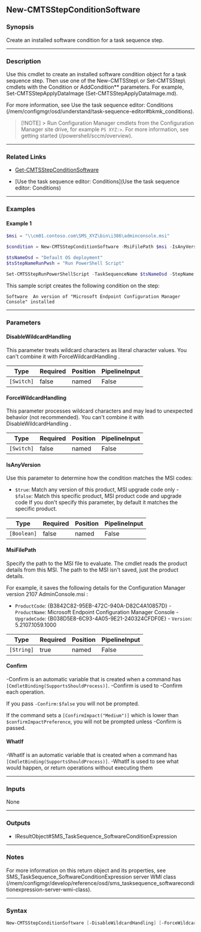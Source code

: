 New-CMTSStepConditionSoftware
-----------------------------




### Synopsis
Create an installed software condition for a task sequence step.



---


### Description

Use this cmdlet to create an installed software condition object for a task sequence step. Then use one of the New-CMTSStep\ or Set-CMTSStep\ cmdlets with the Condition or AddCondition** parameters. For example, Set-CMTSStepApplyDataImage (Set-CMTSStepApplyDataImage.md).



For more information, see Use the task sequence editor: Conditions (/mem/configmgr/osd/understand/task-sequence-editor#bkmk_conditions).



> [!NOTE] > Run Configuration Manager cmdlets from the Configuration Manager site drive, for example `PS XYZ:>`. For more information, see getting started (/powershell/sccm/overview).



---


### Related Links
* [Get-CMTSStepConditionSoftware](Get-CMTSStepConditionSoftware)



* [Use the task sequence editor: Conditions](Use the task sequence editor: Conditions)





---


### Examples
#### Example 1
```PowerShell
$msi = "\\cm01.contoso.com\SMS_XYZ\bin\i386\adminconsole.msi"

$condition = New-CMTSStepConditionSoftware -MsiFilePath $msi -IsAnyVersion $true

$tsNameOsd = "Default OS deployment"
$tsStepNameRunPwsh = "Run PowerShell Script"

Set-CMTSStepRunPowerShellScript -TaskSequenceName $tsNameOsd -StepName $tsStepNameRunPwsh -AddCondition $condition
```
This sample script creates the following condition on the step:


`Software  An version of "Microsoft Endpoint Configuration Manager Console" installed`


---


### Parameters
#### **DisableWildcardHandling**

This parameter treats wildcard characters as literal character values. You can't combine it with ForceWildcardHandling .






|Type      |Required|Position|PipelineInput|
|----------|--------|--------|-------------|
|`[Switch]`|false   |named   |False        |



#### **ForceWildcardHandling**

This parameter processes wildcard characters and may lead to unexpected behavior (not recommended). You can't combine it with DisableWildcardHandling .






|Type      |Required|Position|PipelineInput|
|----------|--------|--------|-------------|
|`[Switch]`|false   |named   |False        |



#### **IsAnyVersion**

Use this parameter to determine how the condition matches the MSI codes:


* `$true`: Match any version of this product, MSI upgrade code only - `$false`: Match this specific product, MSI product code and upgrade code If you don't specify this parameter, by default it matches the specific product.






|Type       |Required|Position|PipelineInput|
|-----------|--------|--------|-------------|
|`[Boolean]`|false   |named   |False        |



#### **MsiFilePath**

Specify the path to the MSI file to evaluate. The cmdlet reads the product details from this MSI. The path to the MSI isn't saved, just the product details.


For example, it saves the following details for the Configuration Manager version 2107 AdminConsole.msi :


* `ProductCode`: {B3842C82-95EB-472C-940A-D82C4A10857D} - `ProductName`: Microsoft Endpoint Configuration Manager Console - `UpgradeCode`: {B038D5E8-6C93-4A05-9E21-240324CFDF0E} - `Version`: 5.2107.1059.1000






|Type      |Required|Position|PipelineInput|
|----------|--------|--------|-------------|
|`[String]`|true    |named   |False        |



#### **Confirm**
-Confirm is an automatic variable that is created when a command has ```[CmdletBinding(SupportsShouldProcess)]```.
-Confirm is used to -Confirm each operation.

If you pass ```-Confirm:$false``` you will not be prompted.


If the command sets a ```[ConfirmImpact("Medium")]``` which is lower than ```$confirmImpactPreference```, you will not be prompted unless -Confirm is passed.

#### **WhatIf**
-WhatIf is an automatic variable that is created when a command has ```[CmdletBinding(SupportsShouldProcess)]```.
-WhatIf is used to see what would happen, or return operations without executing them


---


### Inputs
None





---


### Outputs
* IResultObject#SMS_TaskSequence_SoftwareConditionExpression






---


### Notes
For more information on this return object and its properties, see SMS_TaskSequence_SoftwareConditionExpression server WMI class (/mem/configmgr/develop/reference/osd/sms_tasksequence_softwareconditionexpression-server-wmi-class).



---


### Syntax
```PowerShell
New-CMTSStepConditionSoftware [-DisableWildcardHandling] [-ForceWildcardHandling] [-IsAnyVersion <Boolean>] -MsiFilePath <String> [-Confirm] [-WhatIf] [<CommonParameters>]
```
